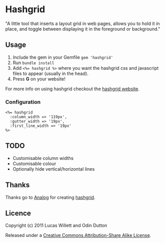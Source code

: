 # Hashgrid

"A little tool that inserts a layout grid in web pages, allows you to hold it in place, and toggle between displaying it in the foreground or background."

## Usage

1. Include the gem in your Gemfile `gem 'hashgrid'`
2. Run `bundle install`
3. Add `<%= hashgrid %>` where you want the hashgrid css and javascript files to appear (usually in the head).
4. Press **G** on your website!

For more info on using hashgrid checkout the [hashgrid website](http://hashgrid.com/).

### Configuration

    <%= hashgrid
      :column_width => '119px',
      :gutter_width => '19px',
      :first_line_width => '19px'
    %>

## TODO

* Customisable column widths
* Customisable colour
* Optionally hide vertical/horizontal lines

## Thanks

Thanks go to [Analog](http://analog.coop/) for creating [hashgrid](http://hashgrid.com/).

## Licence

Copyright (c) 2011 Lucas Willett and Odin Dutton

Released under a [Creative Commons Attribution-Share Alike License](http://creativecommons.org/licenses/by-sa/3.0/).
